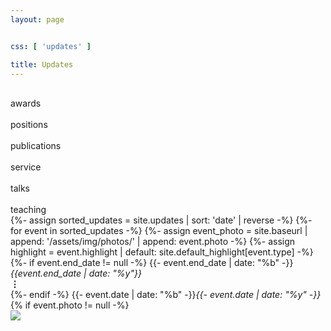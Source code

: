 ```yaml
---
layout: page


css: [ 'updates' ]

title: Updates
---
```


<div class='categories'>
  <div class='cat'><i class='color-more-faded fas fa-fw fa-trophy'></i><br>awards</div>
  <div class='cat'><i class='color-more-faded fas fa-fw fa-business-time'></i><br>positions</div>
  <div class='cat'><i class='color-more-faded fas fa-fw fa-file-invoice'></i><br>publications</div>
  <div class='cat'><i class='color-more-faded fas fa-fw fa-hands-helping'></i><br>service</div>
  <div class='cat'><i class='color-more-faded fas fa-fw fa-microphone-alt'></i><br>talks</div>
  <div class='cat'><i class='color-more-faded fas fa-fw fa-chalkboard-teacher'></i><br>teaching</div>
</div>

<div class='events'>
{%- assign sorted_updates = site.updates | sort: 'date' | reverse -%}
{%- for event in sorted_updates -%}
  {%- assign event_photo = site.baseurl | append: '/assets/img/photos/' | append: event.photo -%}
  {%- assign highlight = event.highlight | default: site.default_highlight[event.type] -%}
  <div class='pure-g event type-{{- event.type -}}'>
    <div class='pure-u-1-8 pure-u-sm-1-12 event-date'>
      {%- if event.end_date != null -%}
        {{- event.end_date | date: "%b" -}}<i>{{event.end_date | date: "%y"}}</i><br><b>&vellip;</b><br>
      {%- endif -%}
      {{- event.date | date: "%b" -}}<i>{{- event.date | date: "%y" -}}</i>
    </div>
    <div class='pure-u-1-12 event-icon color-more-faded {% if highlight -%} color-{{- highlight -}} {%- endif %}'>
      <i class='fas fa-fw fa-{{ event.icon | default: site.default_icon[event.type] }}'></i>
    </div>
    <div class='pure-u-19-24 pure-u-sm-5-6 event-description'>
      {% if event.photo != null -%}
        <div class='visible-at-medium float-right-medium' style='height:100%'>
          <a class='photo-box' href='{{event_photo}}'><img src='{{event_photo}}'/></a>
        </div>
      {%- endif %}
      <span class='heading'>{%- include tools/text_process.md data=event.headline -%}</span>
      {% if event.location != null -%}<div class='event-location'>(&hairsp;{{- event.location -}}&hairsp;)</div>{%- endif %}
      <p>
        {% include tools/text_process.md data=event.content %}
        {%- if event.type == "publication" and event.publink -%}
          {%- assign publink = site.baseurl | append: '/publications/' | append: event.publink -%}
          {%- for pub in site.publications -%}
            {%- if pub.id == publink and pub.tweet %}
              <blockquote class='tweet'>{% include tools/text_process.md data=pub.tweet para=true %}</blockquote>
            {%- endif %}
          {%- endfor %}
        {%- endif -%}
        {% if event.photo != null -%}
          <br>
          <a class='hidden-at-medium' href='{{event_photo}}'><img src='{{event_photo}}'/></a>
        {%- endif %}
      </p>
    </div>
  </div>
{%- endfor -%}
</div>

<script>
  var type_of_cat = {
    'awards': 'type-award',
    'positions': 'type-position',
    'publications': 'type-publication',
    'service': 'type-service',
    'talks': 'type-talk',
    'teaching': 'type-teaching',
  };
  var events_container = document.getElementsByClassName('events')[0];

  function select(cat) {
    type = typeof cat === 'undefined' ? '---' : type_of_cat[cat];
    setTimeout(function() {
      Array.prototype.forEach.call(document.getElementsByClassName('event'), function(e) {
        if(typeof cat === 'undefined' || e.classList.contains(type)) {
          e.style.display = 'flex';
        } else {
          e.style.display = 'none';
        }
      });
      events_container.style.opacity = 1;
    }, 150);
  }

  Array.prototype.forEach.call(document.getElementsByClassName('cat'), function(cat) {
    cat.onclick = function(){
      events_container.style.opacity = 0;
      if(cat.classList.contains('selected')) {
        cat.classList.remove('selected');
        select();
      } else {
        Array.prototype.forEach.call(document.getElementsByClassName('cat'),
                                     cat => cat.classList.remove('selected'));
        cat.classList.add('selected');
        select(cat.innerText.trim());
      }
    };
  });
</script>
